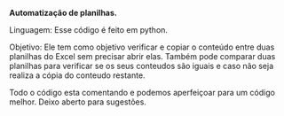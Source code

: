 ****Automatização de planilhas.****

Linguagem: Esse código é feito em python. 

Objetivo: Ele tem como objetivo verificar e copiar o conteúdo entre duas planilhas do Excel sem precisar abrir elas. Também pode comparar duas planilhas para verificar se os seus conteudos são iguais e caso não seja realiza a cópia do conteudo restante.

Todo o código esta comentando e podemos aperfeiçoar para um código melhor. Deixo aberto para sugestões.
